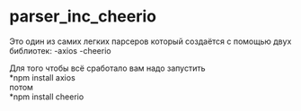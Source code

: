 # parser_inc_cheerio
Это один из самих легких парсеров который создаётся с помощью двух библиотек:
-axios
-cheerio

Для того чтобы всё сработало вам надо запустить <br>
*npm install axios <br>
потом <br>
*npm install cheerio <br>

